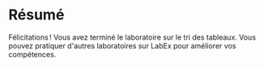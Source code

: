 # Résumé

Félicitations ! Vous avez terminé le laboratoire sur le tri des tableaux. Vous pouvez pratiquer d'autres laboratoires sur LabEx pour améliorer vos compétences.
